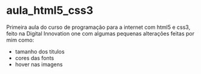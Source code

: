 # aula_html5_css3
Primeira aula do curso de programação para a internet com html5 e css3, feito na Digital Innovation one 
com algumas pequenas alterações feitas por mim como:
- tamanho dos titulos 
- cores das fonts
- hover nas imagens
